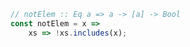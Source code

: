 ```javascript
// notElem :: Eq a => a -> [a] -> Bool
const notElem = x =>
    xs => !xs.includes(x);
```
